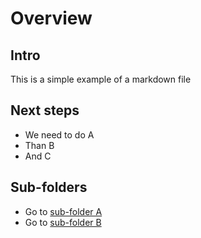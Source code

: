 # Overview

## Intro

This is a simple example of a markdown file  

## Next steps

* We need to do A
* Than B
* And C

## Sub-folders
* Go to [sub-folder A](https://github.com/jacobRit/test_repo/tree/master/Subfolder%20A)
* Go to [sub-folder B](https://github.com/jacobRit/test_repo/tree/master/Subfolder%20B)